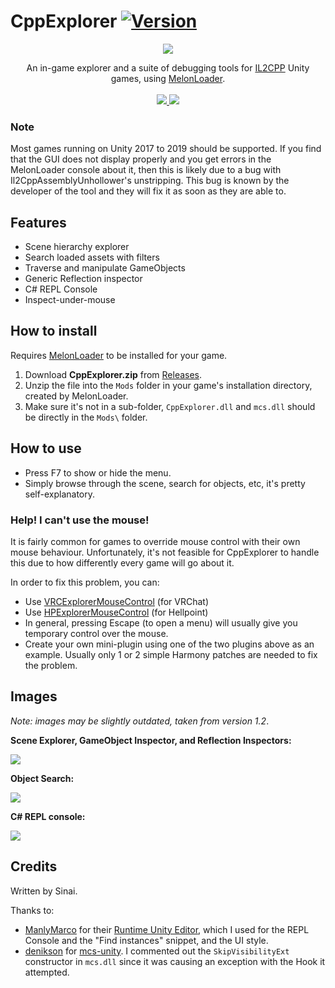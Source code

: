 # CppExplorer [![Version](https://img.shields.io/badge/MelonLoader-0.2.6-green.svg)]()

<p align="center">
  <img align="center" src="https://sinai-dev.github.io/images/thumbs/02.png">
</p>

<p align="center">
  An in-game explorer and a suite of debugging tools for <a href="https://docs.unity3d.com/Manual/IL2CPP.html">IL2CPP</a> Unity games, using <a href="https://github.com/HerpDerpinstine/MelonLoader">MelonLoader</a>.<br><br>

  <a href="../../releases/latest">
    <img src="https://img.shields.io/github/release/sinai-dev/CppExplorer.svg" />
  </a>
 
  <img src="https://img.shields.io/github/downloads/sinai-dev/CppExplorer/total.svg" />
</p>

### Note
Most games running on Unity 2017 to 2019 should be supported. If you find that the GUI does not display properly and you get errors in the MelonLoader console about it, then this is likely due to a bug with Il2CppAssemblyUnhollower's unstripping. This bug is known by the developer of the tool and they will fix it as soon as they are able to.

## Features
* Scene hierarchy explorer
* Search loaded assets with filters
* Traverse and manipulate GameObjects
* Generic Reflection inspector
* C# REPL Console
* Inspect-under-mouse

## How to install

Requires [MelonLoader](https://github.com/HerpDerpinstine/MelonLoader) to be installed for your game.

1. Download <b>CppExplorer.zip</b> from [Releases](https://github.com/sinaioutlander/CppExplorer/releases).
2. Unzip the file into the `Mods` folder in your game's installation directory, created by MelonLoader.
3. Make sure it's not in a sub-folder, `CppExplorer.dll` and `mcs.dll` should be directly in the `Mods\` folder.

## How to use

* Press F7 to show or hide the menu.
* Simply browse through the scene, search for objects, etc, it's pretty self-explanatory.

### Help! I can't use the mouse!

It is fairly common for games to override mouse control with their own mouse behaviour. Unfortunately, it's not feasible for CppExplorer to handle this due to how differently every game will go about it.

In order to fix this problem, you can:
* Use [VRCExplorerMouseControl](https://github.com/sinaioutlander/VRCExplorerMouseControl) (for VRChat)
* Use [HPExplorerMouseControl](https://github.com/sinaioutlander/Hellpoint-Mods/tree/master/HPExplorerMouseControl/HPExplorerMouseControl) (for Hellpoint)
* In general, pressing Escape (to open a menu) will usually give you temporary control over the mouse.
* Create your own mini-plugin using one of the two plugins above as an example. Usually only 1 or 2 simple Harmony patches are needed to fix the problem.

## Images

<i>Note: images may be slightly outdated, taken from version 1.2</i>.

<b>Scene Explorer, GameObject Inspector, and Reflection Inspectors:</b>

[![](https://i.imgur.com/n8bkxVW.png)](https://i.imgur.com/n8bkxVW.png)

<b>Object Search:</b>

[![](https://i.imgur.com/RJ9FTpt.png)](https://i.imgur.com/RJ9FTpt.png)

<b>C# REPL console:</b>

[![](https://i.imgur.com/gYTor7C.png)](https://i.imgur.com/gYTor7C.png)

## Credits

Written by Sinai.

Thanks to:
* [ManlyMarco](https://github.com/ManlyMarco) for their [Runtime Unity Editor](https://github.com/ManlyMarco/RuntimeUnityEditor), which I used for the REPL Console and the "Find instances" snippet, and the UI style.
* [denikson](https://github.com/denikson) for [mcs-unity](https://github.com/denikson/mcs-unity). I commented out the `SkipVisibilityExt` constructor in `mcs.dll` since it was causing an exception with the Hook it attempted.

